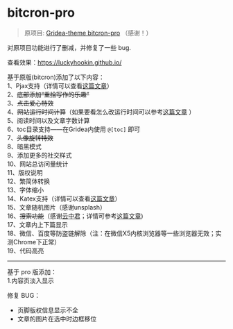 # bitcron-pro

> 原项目: [Gridea-theme bitcron-pro](https://github.com/qyxtim/bitcron-pro) （感谢！）

对原项目功能进行了删减，并修复了一些 bug.

查看效果：https://luckyhookin.github.io/

基于原版(bitcron)添加了以下内容：  
1、Pjax支持（详情可以查看[这篇文章](https://blog.blinkstar.cn/post/pjax/)）  
2、~~底部添加“重拾写作的乐趣”~~  
3、~~点击爱心特效~~  
4、~~网站运行时间计算~~（如果要看怎么改运行时间可以参考[这篇文章](https://blog.blinkstar.cn/post/beautifyblog/) ）  
5、阅读时间以及文章字数计算  
6、toc目录支持——在Gridea内使用 `@[toc]` 即可  
7、~~头像旋转特效~~  
8、暗黑模式  
9、添加更多的社交样式  
10、网站总访问量统计  
11、版权说明  
12、繁简体转换  
13、字体缩小  
14、Katex支持（详情可以查看[这篇文章](https://blog.blinkstar.cn/post/katex/)）  
15、文章随机图片（感谢unsplash）  
16、~~搜索功能~~（感谢[云中君](https://shanbu.fun)；详情可参考[这篇文章](https://github.com/alterfang/bolg/issues/5))  
17、文章内上下篇显示  
18、微信、百度等防盗链解除（注：在微信X5内核浏览器等一些浏览器无效；实测Chrome下正常）  
19、代码高亮

----

基于 pro 版添加：  
1.内容页淡入显示

修复 BUG：  
+ 页脚版权信息显示不全
+ 文章的图片在选中时边框移位
